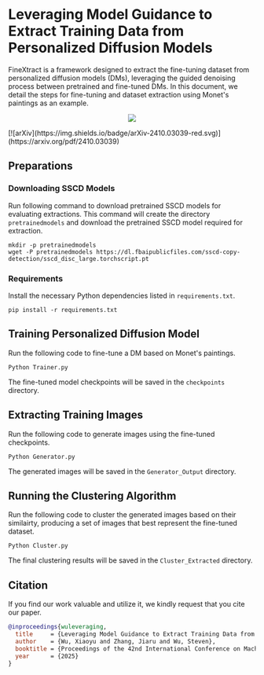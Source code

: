 # Leveraging Model Guidance to Extract Training Data from Personalized Diffusion Models

FineXtract is a framework designed to extract the fine-tuning dataset from personalized diffusion models (DMs), leveraging the guided denoising process between pretrained and fine-tuned DMs. In this document, we detail the steps for fine-tuning and dataset extraction using Monet's paintings as an example.



<p align="center">
<img  src="assets/example.png">
</p>
[![arXiv](https://img.shields.io/badge/arXiv-2410.03039-red.svg)](https://arxiv.org/pdf/2410.03039)

## Preparations

### Downloading SSCD Models

Run following command to download pretrained SSCD models for evaluating extractions. This command will create the directory `pretrainedmodels` and download the pretrained SSCD model required for extraction.

```
mkdir -p pretrainedmodels
wget -P pretrainedmodels https://dl.fbaipublicfiles.com/sscd-copy-detection/sscd_disc_large.torchscript.pt
```

### Requirements

Install the necessary Python dependencies listed in `requirements.txt`.

```
pip install -r requirements.txt
```

## Training Personalized Diffusion Model

Run the following code to fine-tune a DM based on Monet's paintings.

```
Python Trainer.py
```

The fine-tuned model checkpoints will be saved in the `checkpoints` directory.

## Extracting Training Images

Run the following code to generate images using the fine-tuned checkpoints.

```
Python Generator.py
```

The generated images will be saved in the `Generator_Output` directory.

## Running the Clustering Algorithm

Run the following code to cluster the generated images based on their similairty, producing a set of images that best represent the fine-tuned dataset.

```
Python Cluster.py
```

The final clustering results will be saved in the `Cluster_Extracted` directory.


## Citation

If you find our work valuable and utilize it, we kindly request that you cite our paper.

```bibtex
@inproceedings{wuleveraging,
  title     = {Leveraging Model Guidance to Extract Training Data from Personalized Diffusion Models},
  author    = {Wu, Xiaoyu and Zhang, Jiaru and Wu, Steven},
  booktitle = {Proceedings of the 42nd International Conference on Machine Learning (ICML)},
  year      = {2025}
}

